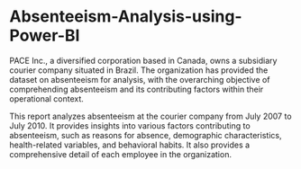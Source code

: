 # Absenteeism-Analysis-using-Power-BI

PACE Inc., a diversified corporation based in Canada, owns a subsidiary courier company situated in Brazil. The organization has provided the dataset on absenteeism for analysis, with the overarching objective of comprehending absenteeism and its contributing factors within their operational context. 

This report analyzes absenteeism at the courier company from July 2007 to July 2010. It provides insights into various factors contributing to absenteeism, such as reasons for absence, demographic characteristics, health-related variables, and behavioral habits. It also provides a comprehensive detail of each employee in the organization.
